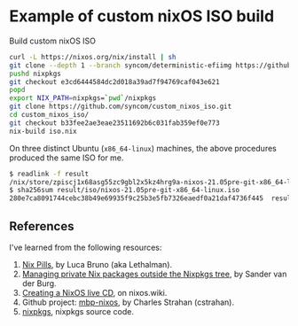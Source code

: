 # Example of custom nixOS ISO build

Build custom nixOS ISO

```bash
curl -L https://nixos.org/nix/install | sh
git clone --depth 1 --branch syncom/deterministic-efiimg https://github.com/syncom/nixpkgs.git
pushd nixpkgs
git checkout e3cd6444584dc2d018a39ad7f94769caf043e621
popd
export NIX_PATH=nixpkgs=`pwd`/nixpkgs
git clone https://github.com/syncom/custom_nixos_iso.git
cd custom_nixos_iso/
git checkout b33fee2ae3eae23511692b6c031fab359ef0e773
nix-build iso.nix
```

On three distinct Ubuntu (`x86_64-linux`) machines, the above procedures
produced the same ISO for me.

```bash
$ readlink -f result
/nix/store/zpiscj1x68asg55zc9gbl2x5kz4hrg9a-nixos-21.05pre-git-x86_64-linux.iso
$ sha256sum result/iso/nixos-21.05pre-git-x86_64-linux.iso
280e7ca8091744cebc38b49e69935f9c25b3e5fb7326eaedf0a21daf4736f445  result/iso/nixos-21.05pre-git-x86_64-linux.iso
```

## References

I've learned from the following resources:

1. [Nix Pills](https://nixos.org/guides/nix-pills/), by Luca Bruno (aka
Lethalman).
2. [Managing private Nix packages outside the Nixpkgs
tree](http://sandervanderburg.blogspot.com/2014/07/managing-private-nix-packages-outside.html?m=1),
by Sander van der Burg.
3. [Creating a NixOS live
CD](https://nixos.wiki/wiki/Creating_a_NixOS_live_CD), on nixos.wiki.
4. Github project: [mbp-nixos](https://github.com/cstrahan/mbp-nixos), by
Charles Strahan (cstrahan).
5. [nixpkgs](https://github.com/NixOS/nixpkgs), nixpkgs source code.
